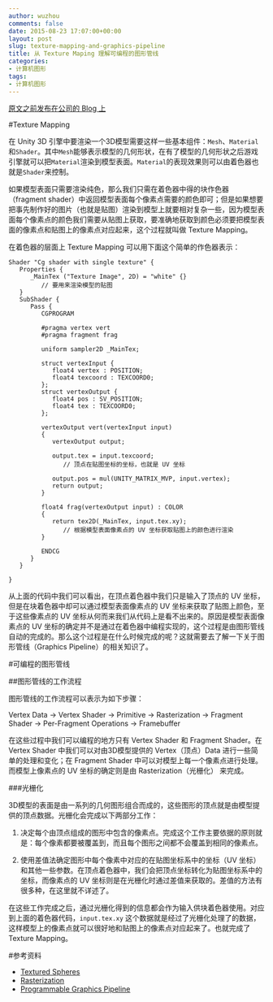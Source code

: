 ```yaml
---
author: wuzhou
comments: false
date: 2015-08-23 17:07:00+00:00
layout: post
slug: texture-mapping-and-graphics-pipeline
title: 从 Texture Maping 理解可编程的图形管线
categories:
- 计算机图形
tags:
- 计算机图形
---
```


[原文之前发布在公司的 Blog 上](http://blog.jidanke.com/2015/08/19/texture-mapping-and-render-pipeline/)

#Texture Mapping

在 Unity 3D 引擎中要渲染一个3D模型需要这样一些基本组件：`Mesh`、`Material`和`Shader`。其中`Mesh`能够表示模型的几何形状，在有了模型的几何形状之后游戏引擎就可以把`Material`渲染到模型表面。`Material`的表现效果则可以由着色器也就是`Shader`来控制。

如果模型表面只需要渲染纯色，那么我们只需在着色器中得的块作色器（fragment shader）中返回模型表面每个像素点需要的颜色即可；但是如果想要把事先制作好的图片（也就是贴图）渲染到模型上就要相对复杂一些，因为模型表面每个像素点的颜色我们需要从贴图上获取，要准确地获取到颜色必须要把模型表面的像素点和贴图上的像素点对应起来，这个过程就叫做 Texture Mapping。

在着色器的层面上 Texture Mapping 可以用下面这个简单的作色器表示：

```
Shader "Cg shader with single texture" {
   Properties {
      _MainTex ("Texture Image", 2D) = "white" {} 
         // 要用来渲染模型的贴图
   }
   SubShader {
      Pass {    
         CGPROGRAM
 
         #pragma vertex vert  
         #pragma fragment frag 
 
         uniform sampler2D _MainTex;    
 
         struct vertexInput {
            float4 vertex : POSITION;
            float4 texcoord : TEXCOORD0;
         };
         struct vertexOutput {
            float4 pos : SV_POSITION;
            float4 tex : TEXCOORD0;
         };
 
         vertexOutput vert(vertexInput input) 
         {
            vertexOutput output;
 
            output.tex = input.texcoord;
               // 顶点在贴图坐标的坐标，也就是 UV 坐标 
			   
            output.pos = mul(UNITY_MATRIX_MVP, input.vertex);
            return output;
         }
		 
         float4 frag(vertexOutput input) : COLOR
         {
            return tex2D(_MainTex, input.tex.xy);   
               // 根据模型表面像素点的 UV 坐标获取贴图上的颜色进行渲染
         }
 
         ENDCG
      }
   }

}
```

从上面的代码中我们可以看出，在顶点着色器中我们只是输入了顶点的 UV 坐标，但是在块着色器中却可以通过模型表面像素点的 UV 坐标来获取了贴图上颜色，至于这些像素点的 UV 坐标从何而来我们从代码上是看不出来的。原因是模型表面像素点的 UV  坐标的确定并不是通过在着色器中编程实现的，这个过程是由图形管线自动的完成的。那么这个过程是在什么时候完成的呢？这就需要去了解一下关于图形管线（Graphics Pipeline）的相关知识了。

#可编程的图形管线

##图形管线的工作流程

图形管线的工作流程可以表示为如下步骤：

Vertex Data -> Vertex Shader -> Primitive -> Rasterization -> Fragment Shader -> Per-Fragment Operations -> Framebuffer

在这些过程中我们可以编程的地方只有 Vertex Shader 和 Fragment Shader。在 Vertex Shader 中我们可以对由3D模型提供的 Vertex（顶点）Data 进行一些简单的处理和变化；在 Fragment Shader 中可以对模型上每一个像素点进行处理。而模型上像素点的 UV 坐标的确定则是由 Rasterization（光栅化） 来完成。

###光栅化

3D模型的表面是由一系列的几何图形组合而成的，这些图形的顶点就是由模型提供的顶点数据。光栅化会完成以下两部分工作：

1. 决定每个由顶点组成的图形中包含的像素点。完成这个工作主要依据的原则就是：每个像素都要被覆盖到，而且每个图形之间都不会覆盖到相同的像素点。

2. 使用差值法确定图形中每个像素中对应的在贴图坐标系中的坐标（UV 坐标）和其他一些参数。在顶点着色器中，我们会把顶点坐标转化为贴图坐标系中的坐标，而像素点的 UV 坐标则是在光栅化时通过差值来获取的。差值的方法有很多种，在这里就不详述了。

在这些工作完成之后，通过光栅化得到的信息都会作为输入供块着色器使用。对应到上面的着色器代码，`input.tex.xy` 这个数据就是经过了光栅化处理了的数据，这样模型上的像素点就可以很好地和贴图上的像素点对应起来了。也就完成了 Texture Mapping。

#参考资料
* [Textured Spheres](https://en.wikibooks.org/wiki/Cg_Programming/Unity/Textured_Spheres)
* [Rasterization](https://en.wikibooks.org/wiki/Cg_Programming/Rasterization)
* [Programmable Graphics Pipeline](https://en.wikibooks.org/wiki/Cg_Programming/Programmable_Graphics_Pipeline)